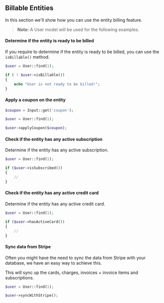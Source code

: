 ## Billable Entities

In this section we'll show how you can use the entity billing feature.

> **Note:** A User model will be used for the following examples.

#### Determine if the entity is ready to be billed

If you require to determine if the entity is ready to be billed, you can use the `isBillable()` method.

```php
$user = User::find(1);

if ( ! $user->isBillable())
{
	echo "User is not ready to be billed!";
}
```

#### Apply a coupon on the entity

```php
$coupon = Input::get('coupon');

$user = User::find(1);

$user->applyCoupon($coupon);
```

#### Check if the entity has any active subscription

Determine if the entity has any active subscription.

```php
$user = User::find(1);

if ($user->isSubscribed())
{
	//
}
```

#### Check if the entity has any active credit card

Determine if the entity has any active credit card.

```php
$user = User::find(1);

if ($user->hasActiveCard())
{
	//
}
```

#### Sync data from Stripe

Often you might have the need to sync the data from Stripe with your database, we have an easy way to achieve this.

This will sync up the cards, charges, invoices + invoice items and subscriptions.

```php
$user = User::find(1);

$user->syncWithStripe();
```
